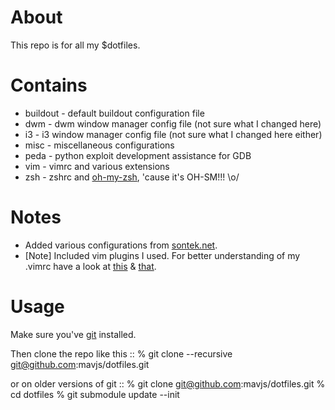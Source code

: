 About
=====
This repo is for all my $dotfiles.

Contains
========
* buildout - default buildout configuration file
* dwm - dwm window manager config file (not sure what I changed here)
* i3 - i3 window manager config file (not sure what I changed here either)
* misc - miscellaneous configurations
* peda - python exploit development assistance for GDB
* vim - vimrc and various extensions
* zsh - zshrc and [oh-my-zsh](https://github.com/robbyrussell/oh-my-zsh), 'cause it's OH-SM!!! \o/

Notes
=====
* Added various configurations from [sontek.net](http://sontek.net/turning-vim-into-a-modern-python-ide).
* [Note] Included vim plugins I used. For better understanding of my .vimrc have a look at [this](https://github.com/psquid/dotfiles) & [that](http://nvie.com/posts/how-i-boosted-my-vim/).

Usage
=====
Make sure you've [git](http://git-scm.com/) installed.


Then clone the repo like this
::
    % git clone --recursive git@github.com:mavjs/dotfiles.git

or on older versions of git
::
    % git clone git@github.com:mavjs/dotfiles.git
    % cd dotfiles
    % git submodule update --init
